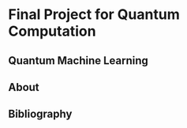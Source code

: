 # Final Project for Quantum Computation

## Quantum Machine Learning

About
-----

Bibliography
------------
